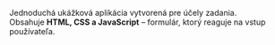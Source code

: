 Jednoduchá ukážková aplikácia vytvorená pre účely zadania.  
Obsahuje **HTML, CSS a JavaScript** – formulár, ktorý reaguje na vstup používateľa.
